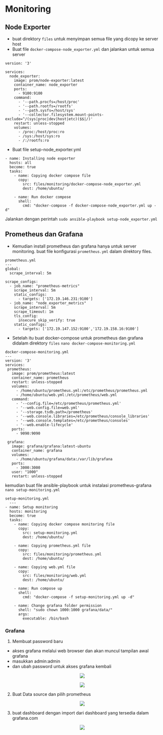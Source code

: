# Monitoring

## Node Exporter

- buat direktory `files` untuk menyimpan semua file yang dicopy ke server host
- Buat file `docker-compose-node_exporter.yml` dan jalankan untuk semua server
```
version: '3'

services:
  node_exporter:
    image: prom/node-exporter:latest
    container_name: node_exporter
    ports:
      - 9100:9100
    command:
      - '--path.procfs=/host/proc'
      - '--path.rootfs=/rootfs'
      - '--path.sysfs=/host/sys'
      - '--collector.filesystem.mount-points-exclude=^/(sys|proc|dev|host|etc)($$|/)'
    restart: unless-stopped
    volumes:
      - /proc:/host/proc:ro
      - /sys:/host/sys:ro
      - /:/rootfs:ro    
```
- Buat file setup-node_exporter.yml
```
- name: Installing node exporter
  hosts: all
  become: true
  tasks:
    - name: Copying docker compose file
      copy:
        src: files/monitoring/docker-compose-node_exporter.yml
        dest: /home/ubuntu/

    - name: Run docker compose
      shell:
        cmd: "docker-compose -f docker-compose-node_exporter.yml up -d"
```
Jalankan dengan perintah `sudo ansible-playbook setup-node_exporter.yml`


## Prometheus dan Grafana

- Kemudian install prometheus dan grafana hanya untuk server monitoring. 
buat file konfigurasi `prometheus.yml` dalam direktory files.

```
prometheus.yml
---
global:
  scrape_interval: 5m

scrape_configs:
  - job_name: "prometheus-metrics"
    scrape_interval: 5m
    static_configs:
      - targets: ['172.19.146.231:9100']
  - job_name: "node_exporter_metrics"
    scrape_interval: 5m
    scrape_timeout: 1m
    tls_config:
      insecure_skip_verify: true
    static_configs:
      - targets: ['172.19.147.152:9100','172.19.158.16:9100']
```

- Setelah itu buat docker-compose untuk prometheus dan grafana didalam direktory `files` `nano docker-compose-monitoring.yml`
 ```
docker-compose-monitoring.yml
 ---
version: '3'
services:
  prometheus:
    image: prom/prometheus:latest
    container_name: prometheus
    restart: unless-stopped   
    volumes:
      - /home/ubuntu/prometheus.yml:/etc/prometheus/prometheus.yml
      - /home/ubuntu/web.yml:/etc/prometheus/web.yml
    command:
      - '--config.file=/etc/prometheus/prometheus.yml'
      - '--web.config.file=web.yml'
      - '--storage.tsdb.path=/prometheus'
      - '--web.console.libraries=/etc/prometheus/console_libraries'   
      - '--web.console.templates=/etc/prometheus/consoles'
      - '--web.enable-lifecycle'
    ports:
      - 9090:9090

  grafana:
    image: grafana/grafana:latest-ubuntu
    container_name: grafana
    volumes:
      - /home/ubuntu/grafana/data:/var/lib/grafana
    ports:
      - 3000:3000
    user: "1000"
    restart: unless-stopped
```

kemudian buat file ansible-playbook untuk instalasi prometheus-grafana `nano setup-monitoring.yml`
```
setup-monitoring.yml
  ---
- name: Setup monitoring
  hosts: monitoring
  become: true
  tasks:
    - name: Copying docker compose monitoring file
      copy:
        src: setup-monitoring.yml
        dest: /home/ubuntu/

    - name: Copying prometheus.yml file
      copy:
        src: files/monitoring/prometheus.yml
        dest: /home/ubuntu/
    
    - name: Copying web.yml file
      copy:
        src: files/monitoring/web.yml
        dest: /home/ubuntu/

    - name: Run compose up 
      shell:
        cmd: "docker-compose -f setup-monitoring.yml up -d"

    - name: Change grafana folder permission
      shell: "sudo chown 1000:1000 grafana/data/"
      args:
        executable: /bin/bash   
```

### Grafana
1. Membuat password baru
  - akses grafana melalui web browser dan akan muncul tampilan awal grafana
  - masukkan admin:admin
  - dan ubah password untuk akses grafana kembali 
<p align="center">
    <img src="assets\grafana1.jpg" />
</p>
<p align="center">
    <img src="assets\grafana2.jpg" />
</p>

2. Buat Data source dan pilih prometheus
<p align="center">
    <img src="assets\datasourceprometheus.jpg" />
</p>

3. buat dashboard dengan import dari dashboard yang tersedia dalam grafana.com
<p align="center">
    <img src="assets\grafanadashboard.jpg" />
</p>
